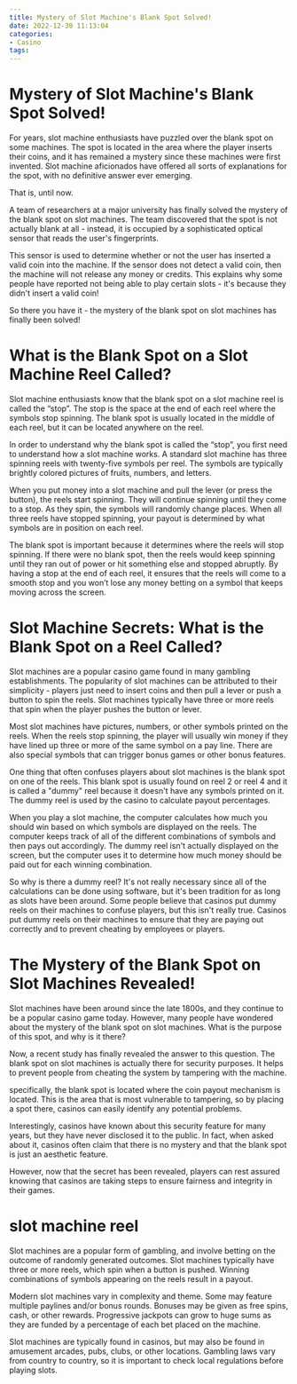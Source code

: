 ```yaml
---
title: Mystery of Slot Machine's Blank Spot Solved!
date: 2022-12-30 11:13:04
categories:
- Casino
tags:
---
```



#  Mystery of Slot Machine's Blank Spot Solved!

For years, slot machine enthusiasts have puzzled over the blank spot on some machines. The spot is located in the area where the player inserts their coins, and it has remained a mystery since these machines were first invented. Slot machine aficionados have offered all sorts of explanations for the spot, with no definitive answer ever emerging.

That is, until now.

A team of researchers at a major university has finally solved the mystery of the blank spot on slot machines. The team discovered that the spot is not actually blank at all - instead, it is occupied by a sophisticated optical sensor that reads the user's fingerprints.

This sensor is used to determine whether or not the user has inserted a valid coin into the machine. If the sensor does not detect a valid coin, then the machine will not release any money or credits. This explains why some people have reported not being able to play certain slots - it's because they didn't insert a valid coin!

So there you have it - the mystery of the blank spot on slot machines has finally been solved!

#  What is the Blank Spot on a Slot Machine Reel Called?

Slot machine enthusiasts know that the blank spot on a slot machine reel is called the “stop”. The stop is the space at the end of each reel where the symbols stop spinning. The blank spot is usually located in the middle of each reel, but it can be located anywhere on the reel.

In order to understand why the blank spot is called the “stop”, you first need to understand how a slot machine works. A standard slot machine has three spinning reels with twenty-five symbols per reel. The symbols are typically brightly colored pictures of fruits, numbers, and letters.

When you put money into a slot machine and pull the lever (or press the button), the reels start spinning. They will continue spinning until they come to a stop. As they spin, the symbols will randomly change places. When all three reels have stopped spinning, your payout is determined by what symbols are in position on each reel.

The blank spot is important because it determines where the reels will stop spinning. If there were no blank spot, then the reels would keep spinning until they ran out of power or hit something else and stopped abruptly. By having a stop at the end of each reel, it ensures that the reels will come to a smooth stop and you won’t lose any money betting on a symbol that keeps moving across the screen.

#  Slot Machine Secrets: What is the Blank Spot on a Reel Called?

Slot machines are a popular casino game found in many gambling establishments. The popularity of slot machines can be attributed to their simplicity - players just need to insert coins and then pull a lever or push a button to spin the reels. Slot machines typically have three or more reels that spin when the player pushes the button or lever.

Most slot machines have pictures, numbers, or other symbols printed on the reels. When the reels stop spinning, the player will usually win money if they have lined up three or more of the same symbol on a pay line. There are also special symbols that can trigger bonus games or other bonus features.

One thing that often confuses players about slot machines is the blank spot on one of the reels. This blank spot is usually found on reel 2 or reel 4 and it is called a "dummy" reel because it doesn't have any symbols printed on it. The dummy reel is used by the casino to calculate payout percentages.

When you play a slot machine, the computer calculates how much you should win based on which symbols are displayed on the reels. The computer keeps track of all of the different combinations of symbols and then pays out accordingly. The dummy reel isn't actually displayed on the screen, but the computer uses it to determine how much money should be paid out for each winning combination.

So why is there a dummy reel? It's not really necessary since all of the calculations can be done using software, but it's been tradition for as long as slots have been around. Some people believe that casinos put dummy reels on their machines to confuse players, but this isn't really true. Casinos put dummy reels on their machines to ensure that they are paying out correctly and to prevent cheating by employees or players.

#  The Mystery of the Blank Spot on Slot Machines Revealed!

Slot machines have been around since the late 1800s, and they continue to be a popular casino game today. However, many people have wondered about the mystery of the blank spot on slot machines. What is the purpose of this spot, and why is it there?

Now, a recent study has finally revealed the answer to this question. The blank spot on slot machines is actually there for security purposes. It helps to prevent people from cheating the system by tampering with the machine.

 specifically, the blank spot is located where the coin payout mechanism is located. This is the area that is most vulnerable to tampering, so by placing a spot there, casinos can easily identify any potential problems.

Interestingly, casinos have known about this security feature for many years, but they have never disclosed it to the public. In fact, when asked about it, casinos often claim that there is no mystery and that the blank spot is just an aesthetic feature.

However, now that the secret has been revealed, players can rest assured knowing that casinos are taking steps to ensure fairness and integrity in their games.

#  slot machine reel

Slot machines are a popular form of gambling, and involve betting on the outcome of randomly generated outcomes. Slot machines typically have three or more reels, which spin when a button is pushed. Winning combinations of symbols appearing on the reels result in a payout.

Modern slot machines vary in complexity and theme. Some may feature multiple paylines and/or bonus rounds. Bonuses may be given as free spins, cash, or other rewards. Progressive jackpots can grow to huge sums as they are funded by a percentage of each bet placed on the machine.

Slot machines are typically found in casinos, but may also be found in amusement arcades, pubs, clubs, or other locations. Gambling laws vary from country to country, so it is important to check local regulations before playing slots.
